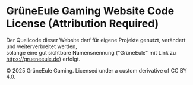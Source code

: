# GrüneEule Gaming Website Code License (Attribution Required)

Der Quellcode dieser Website darf für eigene Projekte genutzt, verändert und weiterverbreitet werden,  
solange eine gut sichtbare Namensnennung ("GrüneEule" mit Link zu https://grueneeule.de) erfolgt.

© 2025 GrüneEule Gaming. Licensed under a custom derivative of CC BY 4.0.
